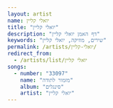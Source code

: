 ```yaml
---
layout: artist
name: יואלי קליין
title: "יואלי קליין"
description: "דף האמן יואלי קליין"
keywords: "שירים, מוזיקה, יואלי קליין"
permalink: /artists/יואלי-קליין/
redirect_from:
  - /artists/list/יואלי קליין
songs:
  - number: "33097"
    name: "מזמור לתודה"
    album: "סינגלים"
    artist: "יואלי קליין"
---
```

